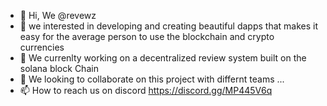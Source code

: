- 👋 Hi, We @revewz
- 👀 we interested in developing and creating beautiful dapps that makes it easy for the average person to use the blockchain and crypto currencies
- 🌱 We currenlty working on a decentralized review system built on the solana block Chain
- 💞️ We looking to collaborate on this project with differnt teams ...
- 📫 How to reach us on discord https://discord.gg/MP445V6q

<!---
revewz/revewz is a ✨ special ✨ repository because its `README.md` (this file) appears on your GitHub profile.
You can click the Preview link to take a look at your changes.
--->
